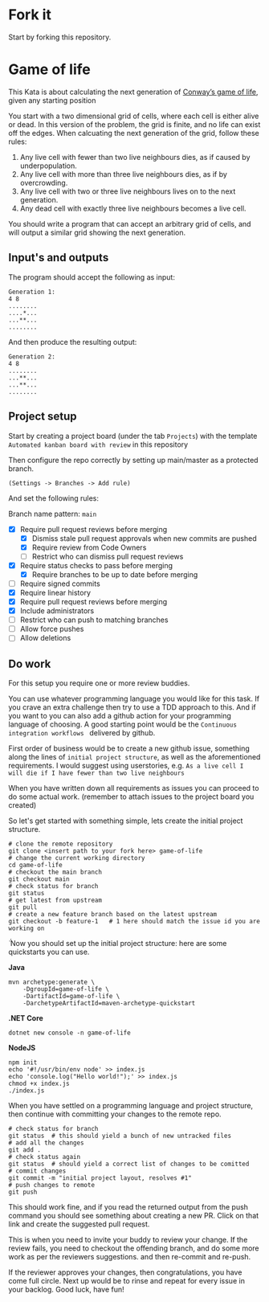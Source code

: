 # Fork it

Start by forking this repository.

# Game of life 

This Kata is about calculating the next generation of [Conway’s game of life](http://en.wikipedia.org/wiki/Conway%27s_Game_of_Life), given any starting position

You start with a two dimensional grid of cells, where each cell is either alive or dead. In this version of the problem, the grid is finite, and no life can exist off the edges. 
When calcuating the next generation of the grid, follow these rules:

1. Any live cell with fewer than two live neighbours dies, as if caused by underpopulation.
2. Any live cell with more than three live neighbours dies, as if by overcrowding.
3. Any live cell with two or three live neighbours lives on to the next generation.
4. Any dead cell with exactly three live neighbours becomes a live cell.

You should write a program that can accept an arbitrary grid of cells, and will output a similar grid showing the next generation.

## Input's and outputs

The program should accept the following as input:

```
Generation 1:
4 8
........
....*...
...**...
........
```

And then produce the resulting output:

```
Generation 2:
4 8
........
...**...
...**...
........
```

## Project setup
Start by creating a project board (under the tab `Projects`) with the template `Automated kanban board with review` in this repository

Then configure the repo correctly by setting up main/master as a protected branch. 

`(Settings -> Branches -> Add rule)`

And set the following rules:

Branch name pattern: `main`

- [x] Require pull request reviews before merging
    - [x] Dismiss stale pull request approvals when new commits are pushed
    - [x] Require review from Code Owners
    - [ ] Restrict who can dismiss pull request reviews
- [x] Require status checks to pass before merging
    - [x] Require branches to be up to date before merging
- [ ] Require signed commits
- [x] Require linear history
- [x] Require pull request reviews before merging
- [x] Include administrators
- [ ] Restrict who can push to matching branches
- [ ] Allow force pushes
- [ ] Allow deletions

## Do work
For this setup you require one or more review buddies.

You can use whatever programming language you would like for this task. If you crave an extra challenge then try to use a TDD approach to this. And if you want to you can also add a github action for your programming language of choosing. A good starting point would be the `Continuous integration workflows
` delivered by github.

First order of business would be to create a new github issue, something along the lines of `initial project structure`, as well as the aforementioned requirements. I would suggest using userstories, e.g. `As a live cell I will die if I have fewer than two live neighbours`

When you have written down all requirements as issues you can proceed to do some actual work. (remember to attach issues to the project board you created)

So let's get started with something simple, lets create the initial project structure.

```
# clone the remote repository
git clone <insert path to your fork here> game-of-life
# change the current working directory
cd game-of-life
# checkout the main branch 
git checkout main
# check status for branch
git status
# get latest from upstream        
git pull                   
# create a new feature branch based on the latest upstream
git checkout -b feature-1   # 1 here should match the issue id you are working on
```
̈́
Now you should set up the initial project structure: here are some quickstarts you can use.

**Java**

```
mvn archetype:generate \
    -DgroupId=game-of-life \
    -DartifactId=game-of-life \
    -DarchetypeArtifactId=maven-archetype-quickstart
```

**.NET Core**

`dotnet new console -n game-of-life`


**NodeJS**

```
npm init
echo '#!/usr/bin/env node' >> index.js
echo 'console.log("Hello world!");' >> index.js
chmod +x index.js
./index.js
```

When you have settled on a programming language and project structure, then continue with committing your changes to the remote repo.

```
# check status for branch
git status  # this should yield a bunch of new untracked files
# add all the changes
git add .
# check status again
git status  # should yield a correct list of changes to be comitted
# commit changes
git commit -m "initial project layout, resolves #1"
# push changes to remote
git push
```

This should work fine, and if you read the returned output from the push command you should see something about creating a new PR. Click on that link and create the suggested pull request.

This is when you need to invite your buddy to review your change. If the review fails, you need to checkout the offending branch, and do some more work as per the reviewers suggestions. and then re-commit and re-push.

If the reviewer approves your changes, then congratulations, you have come full circle. Next up would be to rinse and repeat for every issue in your backlog. Good luck, have fun!